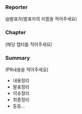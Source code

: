 ### Reporter
@발표자(발표자의 이름을 적어주세요)

### Chapter
(해당 챕터를 적어주세요)

### Summary
(PR내용을 적어주세요)
- 내용정리
- 발표정리
- 이슈정리
- 최종정리
- 등등...
